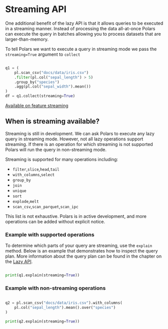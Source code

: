 # Streaming API


One additional benefit of the lazy API is that it allows queries to be executed in a streaming manner. Instead of processing the data all-at-once Polars can execute the query in batches allowing you to process datasets that are larger-than-memory.


To tell Polars we want to execute a query in streaming mode we pass the `streaming=True` argument to `collect`





 

```python

q1 = (
    pl.scan_csv("docs/data/iris.csv")
    .filter(pl.col("sepal_length") > 5)
    .group_by("species")
    .agg(pl.col("sepal_width").mean())
)
df = q1.collect(streaming=True)

```





   [Available on feature streaming](/user-guide/installation/#feature-flags "To use this functionality enable the feature flag streaming")








## When is streaming available?


Streaming is still in development. We can ask Polars to execute any lazy query in streaming mode. However, not all lazy operations support streaming. If there is an operation for which streaming is not supported Polars will run the query in non-streaming mode.


Streaming is supported for many operations including:


* `filter`,`slice`,`head`,`tail`
* `with_columns`,`select`
* `group_by`
* `join`
* `unique`
* `sort`
* `explode`,`melt`
* `scan_csv`,`scan_parquet`,`scan_ipc`


This list is not exhaustive. Polars is in active development, and more operations can be added without explicit notice.


### Example with supported operations


To determine which parts of your query are streaming, use the `explain` method. Below is an example that demonstrates how to inspect the query plan. More information about the query plan can be found in the chapter on the [Lazy API](https://docs.pola.rs/user-guide/lazy/query-plan/).





 

```python

print(q1.explain(streaming=True))

```





 











### Example with non-streaming operations





 

```python

q2 = pl.scan_csv("docs/data/iris.csv").with_columns(
    pl.col("sepal_length").mean().over("species")
)

print(q2.explain(streaming=True))

```





 









